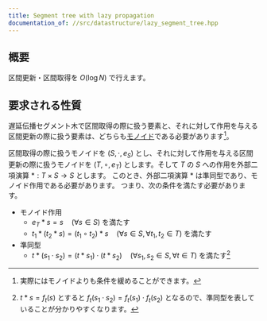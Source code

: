 ```yaml
---
title: Segment tree with lazy propagation
documentation_of: //src/datastructure/lazy_segment_tree.hpp
---
```


## 概要

区間更新・区間取得を $O(\log N)$ で行えます。

## 要求される性質

遅延伝播セグメント木で区間取得の際に扱う要素と、それに対して作用を与える区間更新の際に扱う要素は、どちらも[モノイド](https://ja.wikipedia.org/wiki/%E3%83%A2%E3%83%8E%E3%82%A4%E3%83%89)である必要があります[^1]。

区間取得の際に扱うモノイドを $(S, \cdot, e_S)$ とし、それに対して作用を与える区間更新の際に扱うモノイドを $(T, \circ, e_T)$ とします。そして $T$ の $S$ への作用を外部二項演算 $\ast: T \times S \rightarrow S$ とします。
このとき、外部二項演算 $\ast$ は準同型であり、モノイド作用である必要があります。
つまり、次の条件を満たす必要があります。

- モノイド作用
  - $e_T \ast s = s \quad (\forall s \in S)$ を満たす
  - $t_1 \ast (t_2 \ast s) = (t_1 \circ t_2) \ast s \quad (\forall s \in S, \forall t_1, t_2 \in T)$ を満たす
- 準同型
  - $t \ast (s_1 \cdot s_2) = (t \ast s_1) \cdot (t \ast s_2) \quad (\forall s_1, s_2 \in S, \forall t \in T)$ を満たす[^2]

[^1]: 実際にはモノイドよりも条件を緩めることができます。
[^2]: $t \ast s = f_t(s)$ とすると $f_{t}(s_1 \cdot s_2) = f_{t}(s_1) \cdot f_{t}(s_2)$ となるので、準同型を表していることが分かりやすくなります。
